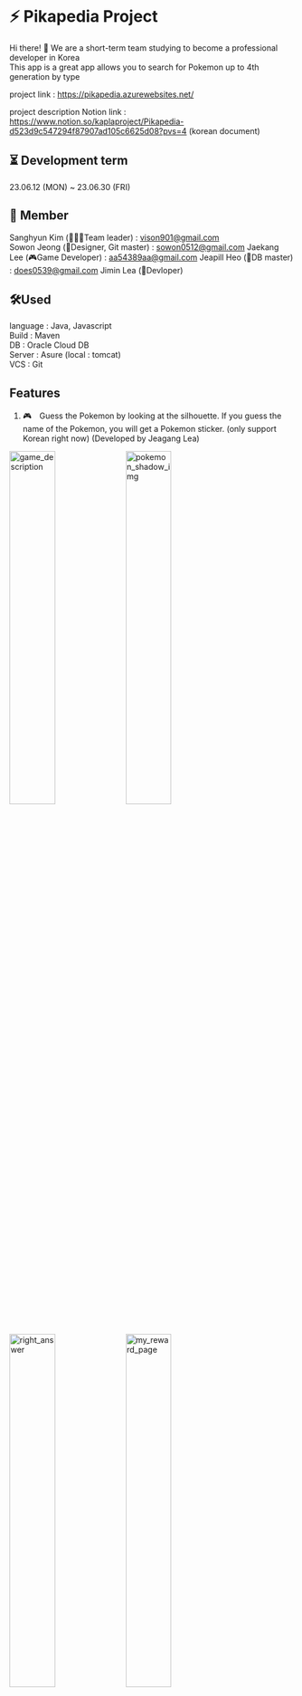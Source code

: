 # ⚡️ Pikapedia Project
Hi there! 👋  We are a short-term team studying to become a professional developer in Korea  
This app is a great app allows you to search for Pokemon up to 4th generation by type

project link :  https://pikapedia.azurewebsites.net/


project description Notion link :<br> https://www.notion.so/kaplaproject/Pikapedia-d523d9c547294f87907ad105c6625d08?pvs=4 (korean document)



## ⏳ Development term
23.06.12 (MON) ~ 23.06.30 (FRI)


## 👥 Member
Sanghyun Kim (💁🏻‍♂️Team leader)  : vison901@gmail.com  
Sowon Jeong (🎨Designer, Git master) : sowon0512@gmail.com
Jaekang Lee (🎮Game Developer) : aa54389aa@gmail.com
Jeapill Heo (💾DB master) : does0539@gmail.com
Jimin Lea (🥷Devloper)  
  
## 🛠️Used
language : Java, Javascript  
Build : Maven  
DB : Oracle Cloud DB  
Server : Asure (local : tomcat)  
VCS : Git  

## Features

1. 🎮　Guess the Pokemon by looking at the silhouette. If you guess the name of the Pokemon, you will get a Pokemon sticker. (only support Korean right now)
(Developed by Jeagang Lea)
<img width="40%" alt="game_description" src="https://github.com/Iamsoneee/pikapediaProject/assets/116790133/5112b6dd-5ff3-4a47-86e0-bff094566400">
<img width="40%" alt="pokemon_shadow_img" src="https://github.com/Iamsoneee/pikapediaProject/assets/116790133/5c1f8898-ba58-4183-88d4-6e507cff6073">
<img width="40%" alt="right_answer" src="https://github.com/Iamsoneee/pikapediaProject/assets/116790133/e640c16d-9e6d-43b5-84d3-49671bc17bd3">
<img width="40%" alt="my_reward_page" src="https://github.com/Iamsoneee/pikapediaProject/assets/116790133/fd0fcdf6-2a9c-465a-b5b5-c323277da1e2">    

2. Supports 🇰🇷Korean, 🇺🇸English, and 🇯🇵Japanese language
<img width="40%" alt="main_jp" src="https://github.com/Iamsoneee/pikapediaProject/assets/116790133/a64b36a0-17c1-4b31-8d5f-0d020fdb26c3">

3. Of course, we support 🌗dark mode!
<img width="40%" alt="darkmode" src="https://github.com/Iamsoneee/pikapediaProject/assets/116790133/a7be8af0-cb5f-48d6-b4e1-ac35b0511980">

5. You can also chat with everyone who's connected(it's test version) (Developed by Sowon Jung)



# Thank You !
